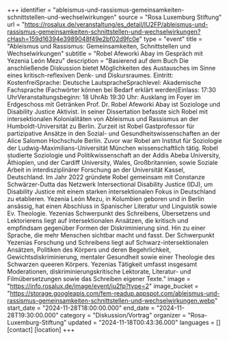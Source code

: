 +++
identifier = "ableismus-und-rassismus-gemeinsamkeiten-schnittstellen-und-wechselwirkungen"
source = "Rosa Luxemburg Stiftung"
url = "https://rosalux.de/veranstaltung/es_detail/IU2FP/ableismus-und-rassismus-gemeinsamkeiten-schnittstellen-und-wechselwirkungen?cHash=159d16394e3989048f49e2bf02d9fc0e"
type = "event"
title = "Ableismus und Rassismus: Gemeinsamkeiten, Schnittstellen und Wechselwirkungen"
subtitle = "Robel Afeworki Abay im Gespräch mit Yezenia León Mezu"
description = "Basierend auf dem Buch 
Die anschließende Diskussion bietet Möglichkeiten des Austausches im Sinne eines kritisch-reflexiven Denk- und Diskursraumes.
Eintritt: KostenfreiSprache: Deutsche LautspracheSprachlevel: Akademische Fachsprache (Fachwörter können bei Bedarf erklärt werden)Einlass: 17:30 UhrVeranstaltungsbeginn: 18 UhrAb 19:30 Uhr: Ausklang im Foyer im Erdgeschoss mit Getränken
Prof. Dr. Robel Afeworki Abay ist Soziologe und Disability Justice Aktivist. In seiner Dissertation befasste sich Robel mit intersektionalen Kolonialitäten von Ableismus und Rassismus an der Humboldt-Universität zu Berlin. Zurzeit ist Robel Gastprofessor für partizipative Ansätze in den Sozial- und Gesundheitswissenschaften an der Alice Salomon Hochschule Berlin. Zuvor war Robel am Institut für Soziologie der Ludwig-Maximilians-Universität München wissenschaftlich tätig. Robel studierte Soziologie und Politikwissenschaft an der Addis Abeba University, Äthiopien, und der Cardiff University, Wales, Großbritannien, sowie Soziale Arbeit in interdisziplinärer Forschung an der Universität Kassel, Deutschland. Im Jahr 2022 gründete Robel gemeinsam mit Constanze Schwärzer-Dutta das Netzwerk Intersectional Disability Justice (IDJ), um Disability Justice mit einem starken intersektionalen Fokus in Deutschland zu etablieren.
Yezenia León Mezu, in Kolumbien geboren und in Berlin ansässig, hat einen Abschluss in Spanischer Literatur und Linguistik sowie Ev. Theologie. Yezenias Schwerpunkt des Schreibens, Übersetzens und Lektorierens liegt auf intersektionalen Ansätzen, die kritisch und empfindsam gegenüber Formen der Diskriminierung sind. Hin zu einer Sprache, die mehr Menschen sichtbar macht und fasst. Der Schwerpunkt Yezenias Forschung und Schreibens liegt auf Schwarz-intersektionalen Ansätzen, Politiken des Körpers und deren Begehrlichkeit, Gewichtsdiskriminierung, mentaler Gesundheit sowie einer Theologie des Schwarzen queeren Körpers. Yezenias Tätigkeit umfasst insgesamt Moderationen, diskriminierungskritische Lektorate, Literatur- und Filmübersetzungen sowie das Schreiben eigener Texte."
image = "https://info.rosalux.de/image/event/iu2fp?type=2"
image_bucket = "https://storage.googleapis.com/fem-readup.appspot.com/ableismus-und-rassismus-gemeinsamkeiten-schnittstellen-und-wechselwirkungen.webp"
start_date = "2024-11-28T18:00:00.000"
end_date = "2024-11-28T19:30:00.000"
category = "Diskussion/Vortrag"
organizer = "Rosa-Luxemburg-Stiftung"
updated = "2024-11-18T00:43:36.000"
languages = []
[contact]
[location]
+++